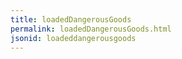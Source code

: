 ```yaml
---
title: loadedDangerousGoods
permalink: loadedDangerousGoods.html
jsonid: loadeddangerousgoods
---
```

